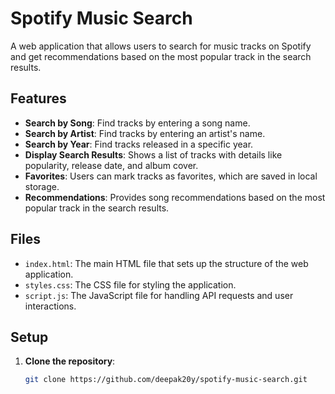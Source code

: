 # Spotify Music Search

A web application that allows users to search for music tracks on Spotify and get recommendations based on the most popular track in the search results.

## Features

- **Search by Song**: Find tracks by entering a song name.
- **Search by Artist**: Find tracks by entering an artist's name.
- **Search by Year**: Find tracks released in a specific year.
- **Display Search Results**: Shows a list of tracks with details like popularity, release date, and album cover.
- **Favorites**: Users can mark tracks as favorites, which are saved in local storage.
- **Recommendations**: Provides song recommendations based on the most popular track in the search results.

## Files

- `index.html`: The main HTML file that sets up the structure of the web application.
- `styles.css`: The CSS file for styling the application.
- `script.js`: The JavaScript file for handling API requests and user interactions.

## Setup

1. **Clone the repository**:

   ```bash
   git clone https://github.com/deepak20y/spotify-music-search.git
